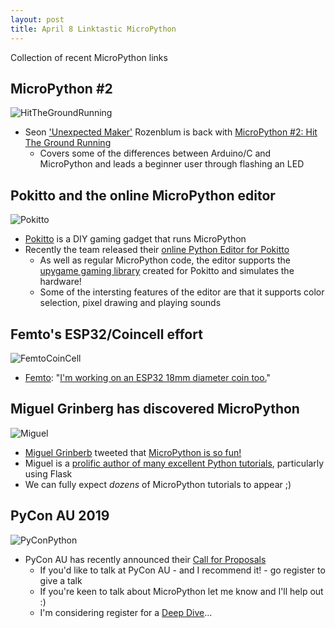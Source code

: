 ```yaml
---
layout: post
title: April 8 Linktastic MicroPython
---
```


Collection of recent MicroPython links

## MicroPython #2
![HitTheGroundRunning](https://img.youtube.com/vi/DFp_T-H3eRc/0.jpg)
* Seon ['Unexpected Maker'](http://unexpectedmaker.com/) Rozenblum is back with [MicroPython #2: Hit The Ground Running](https://www.youtube.com/watch?time_continue=1&v=DFp_T-H3eRc)
  * Covers some of the differences between Arduino/C and MicroPython and leads a beginner user through flashing an LED

## Pokitto and the online MicroPython editor
![Pokitto](https://www.pokitto.com/p2/wp-content/uploads/gameplay.gif)
* [Pokitto](https://www.pokitto.com/) is a DIY gaming gadget that runs MicroPython
* Recently the team released their [online Python Editor for Pokitto](https://pyinsky.herokuapp.com/)
  * As well as regular MicroPython code, the editor supports the [upygame gaming library](https://talk.pokitto.com/t/wiki-pokitto-gaming-api-for-python-reference-upygame-and-umachine/1615/1) created for Pokitto and simulates the hardware!
  * Some of the intersting features of the editor are that it supports color selection, pixel drawing and playing sounds 

## Femto's ESP32/Coincell effort
![FemtoCoinCell](https://pbs.twimg.com/media/D3HtW1JVsAUnp0t.png)
* [Femto](https://twitter.com/femtoduino/status/1112931574725505026): "[I'm working on an ESP32 18mm diameter coin too.](https://twitter.com/femtoduino/status/1112931574725505026)"

## Miguel Grinberg has discovered MicroPython
![Miguel](https://pbs.twimg.com/media/D3VHTyYWwAIvMyu.jpg)
* [Miguel Grinberb](https://twitter.com/miguelgrinberg) tweeted that [MicroPython is so fun!](https://twitter.com/miguelgrinberg/status/1113874947255021571)
* Miguel is a [prolific author of many excellent Python tutorials](https://blog.miguelgrinberg.com/), particularly using Flask
* We can fully expect _dozens_ of MicroPython tutorials to appear ;)

## PyCon AU 2019
![PyConPython](https://2019.pycon-au.org/static/img/header-rainbow.png)
* PyCon AU has recently announced their [Call for Proposals](https://2019.pycon-au.org/speak/)
  * If you'd like to talk at PyCon AU - and I recommend it! - go register to give a talk
  * If you're keen to talk about MicroPython let me know and I'll help out :)
  * I'm considering register for a [Deep Dive](https://2019.pycon-au.org/news/deep-dive-talks/)...
